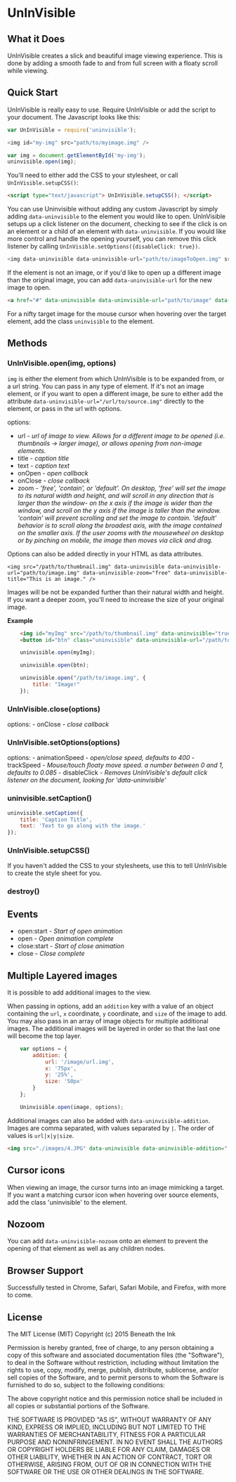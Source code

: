 # UnInVisible

## What it Does

UnInVisible creates a slick and beautiful image viewing experience. This is done by adding a smooth fade to and from full screen with a floaty scroll while viewing.

## Quick Start

UnInVisible is really easy to use. Require UnInVisible or add the script to your document. The Javascript looks like this:

```javascript
var UnInVisible = require('uninvisible');

<img id="my-img" src="path/to/myimage.img" />

var img = document.getElementById('my-img');
uninvisible.open(img);
```

You'll need to either add the CSS to your stylesheet, or call `UnInVisible.setupCSS()`:

```html
<script type="text/javascript"> UnInVisible.setupCSS(); </script>
```

You can use Uninvisible without adding any custom Javascript by simply adding `data-uninvisible` to the element you would like to open. UnInVisible setups up a click listener on the document, checking to see if the click is on an element or a child of an element with `data-uninvisible`. If you would like more control and handle the opening yourself, you can remove this click listener by calling `UnInVisible.setOptions({disableClick: true})`.

```javascript
<img data-uninvisible data-uninvisible-url="path/to/imageToOpen.img" src="path/to/image.img" />
```

If the element is not an image, or if you'd like to open up a different image than the original image, you can add `data-uninvisible-url` for the new image to open.

```html
<a href="#" data-uninvisible data-uninvisible-url="path/to/image" data-uninvisible-title="This image was opened from an anchor tag!">Click here to see it!</a>
```

For a nifty target image for the mouse cursor when hovering over the target element, add the class `uninvisible` to the element.

## Methods

### UnInVisible.open(img, options)

`img` is either the element from which UnInVisible is to be expanded from, or a url string. You can pass in any type of element. If it's not an image element, or if you want to open a different image, be sure to either add the attribute `data-uninvisible-url="/url/to/source.img"` directly to the element, or pass in the url with options.

options:
  - url - *url of image to view. Allows for a different image to be opened (i.e. thumbnails -> larger image), or allows opening from non-image elements.*
  - title - *caption title*
  - text - *caption text*
  - onOpen - *open callback*
  - onClose - *close callback*
  - zoom - *'free', 'contain', or 'default'. On desktop, 'free' will set the image to its natural width and height, and will scroll in any direction that is larger than the window- on the x axis if the image is wider than the window, and scroll on the y axis if the image is taller than the window. 'contain' will prevent scrolling and set the image to contain. 'default' behavior is to scroll along the broadest axis, with the image contained on the smaller axis. If the user zooms with the mousewheel on desktop or by pinching on mobile, the image then moves via click and drag.*

Options can also be added directly in your HTML as data attributes.

`<img src="/path/to/thumbnail.img" data-uninvisible data-uninvisible-url="path/to/image.img" data-uninvisible-zoom="free" data-uninvisible-title="This is an image." />`

Images will be not be expanded further than their natural width and height. If you want a deeper zoom, you'll need to increase the size of your original image.

**Example**
```html
	<img id="myImg" src="/path/to/thumbnail.img" data-uninvisible="true" data-uninvisible-url="/path/to/large-image.img" data-uninvisible-title="This is an image." />
	<button id="btn" class="uninvisible" data-uninvisible-url="/path/to/image.img">Open Image!</button>
```
```javascript
	uninvisible.open(myImg);

	uninvisible.open(btn);

	uninvisible.open("/path/to/image.img", {
		title: "Image!"
	});
```

### UnInVisible.close(options)

options:
	- onClose - *close callback*

### UnInVisible.setOptions(options)

options:
	- animationSpeed - *open/close speed, defaults to 400*
	- trackSpeed - *Mouse/touch floaty move speed. a number between 0 and 1, defaults to 0.085*
	- disableClick - *Removes UnInVisible's default click listener on the document, looking for 'data-uninvisible'*

### uninvisible.setCaption()

```javascript
uninvisible.setCaption({
	title: 'Caption Title',
	text: 'Text to go along with the image.'
});
```

### UnInVisible.setupCSS()

If you haven't added the CSS to your stylesheets, use this to tell UnInVisible to create the style sheet for you.

### destroy()

## Events

- open:start - *Start of open animation*
- open - *Open animation complete*
- close:start - *Start of close animation*
- close - *Close complete*

## Multiple Layered images

It is possible to add additional images to the view.

When passing in options, add an `addition` key with a value of an object containing the `url`, `x` coordinate, `y` coordinate, and `size` of the image to add. You may also pass in an array of image objects for multiple additional images. The additional images will be layered in order so that the last one will become the top layer.

```javascript
	var options = {
		addition: {
			url: '/image/url.img',
			x: '75px',
			y: '25%',
			size: '50px'
		}
	};

	Uninvisible.open(image, options);
```

Additional images can also be added with `data-uninvisible-addition`. Images are comma separated, with values separated by `|`. The order of values is `url|x|y|size`.

```html
<img src="./images/4.JPG" data-uninvisible data-uninvisible-addition="./images/layer-one.png|150px|150px|7%,./images/top-layer.jpeg|80%|80%|15%" />
```

## Cursor icons

When viewing an image, the cursor turns into an image mimicking a target. If you want a matching cursor icon when hovering over source elements, add the class 'uninvisible' to the element.

## Nozoom

You can add `data-uninvisible-nozoom` onto an element to prevent the opening of that element as well as any children nodes.

## Browser Support

Successfully tested in Chrome, Safari, Safari Mobile, and Firefox, with more to come.

## License

The MIT License (MIT)
Copyright (c) 2015 Beneath the Ink

Permission is hereby granted, free of charge, to any person obtaining a copy of this software and associated documentation files (the "Software"), to deal in the Software without restriction, including without limitation the rights to use, copy, modify, merge, publish, distribute, sublicense, and/or sell copies of the Software, and to permit persons to whom the Software is furnished to do so, subject to the following conditions:

The above copyright notice and this permission notice shall be included in all copies or substantial portions of the Software.

THE SOFTWARE IS PROVIDED "AS IS", WITHOUT WARRANTY OF ANY KIND, EXPRESS OR IMPLIED, INCLUDING BUT NOT LIMITED TO THE WARRANTIES OF MERCHANTABILITY, FITNESS FOR A PARTICULAR PURPOSE AND NONINFRINGEMENT. IN NO EVENT SHALL THE AUTHORS OR COPYRIGHT HOLDERS BE LIABLE FOR ANY CLAIM, DAMAGES OR OTHER LIABILITY, WHETHER IN AN ACTION OF CONTRACT, TORT OR OTHERWISE, ARISING FROM, OUT OF OR IN CONNECTION WITH THE SOFTWARE OR THE USE OR OTHER DEALINGS IN THE SOFTWARE.
